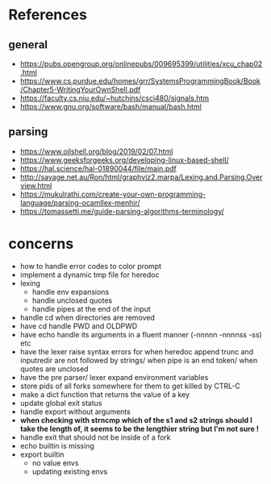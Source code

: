 # **References**

## general

- https://pubs.opengroup.org/onlinepubs/009695399/utilities/xcu_chap02.html
- https://www.cs.purdue.edu/homes/grr/SystemsProgrammingBook/Book/Chapter5-WritingYourOwnShell.pdf
- https://faculty.cs.niu.edu/~hutchins/csci480/signals.htm
- https://www.gnu.org/software/bash/manual/bash.html

## parsing

- https://www.oilshell.org/blog/2019/02/07.html
- https://www.geeksforgeeks.org/developing-linux-based-shell/
- https://hal.science/hal-01890044/file/main.pdf
- http://savage.net.au/Ron/html/graphviz2.marpa/Lexing.and.Parsing.Overview.html
- https://mukulrathi.com/create-your-own-programming-language/parsing-ocamllex-menhir/
- https://tomassetti.me/guide-parsing-algorithms-terminology/

# **concerns**

- how to handle error codes to color prompt
- implement a dynamic tmp file for heredoc
- lexing
  - handle env expansions
  - handle unclosed quotes
  - handle pipes at the end of the input
- handle cd when directories are removed
- have cd handle PWD and OLDPWD
- have echo handle its arguments in a fluent manner (-nnnnn -nnnnss -ss) etc
- have the lexer raise syntax errors for when heredoc append trunc and inputredir are not followed by strings/ when pipe is an end token/ when quotes are unclosed
- have the pre parser/ lexer expand environment variables
- store pids of all forks somewhere for them to get killed by CTRL-C
- make a dict function that returns the value of a key
- update global exit status
- handle export without arguments
- **when checking with strncmp which of the s1 and s2 strings should I take the length of, it seems to be the lengthier string but I'm not sure !**
- handle exit that should not be inside of a fork
- echo builtin is missing
- export builtin
  - no value envs
  - updating existing envs
